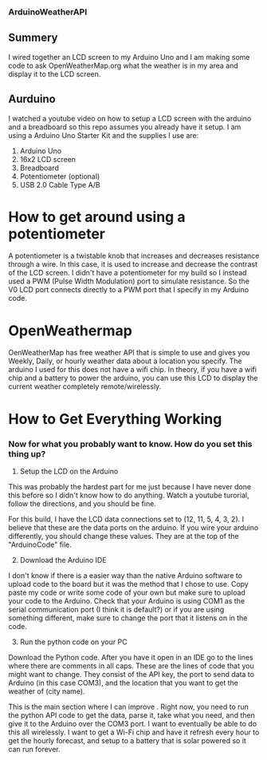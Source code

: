 ### ArduinoWeatherAPI


## Summery
I wired together an LCD screen to my Arduino Uno and I am making some code to ask OpenWeatherMap.org what the weather is in my area and display it to the LCD screen.


## Aurduino
I watched a youtube video on how to setup a LCD screen with the arduino and a breadboard so this repo assumes you already have it setup. 
I am using a Arduino Uno Starter Kit and the supplies I use are:
1. Arduino Uno
2. 16x2 LCD screen
3. Breadboard
4. Potentiometer (optional)
5. USB 2.0 Cable Type A/B

# How to get around using a potentiometer
A potentiometer is a twistable knob that increases and decreases resistance through a wire. In this case, it is used to increase and decrease the contrast of the LCD screen.
I didn't have a potentiometer for my build so I instead used a PWM (Pulse Width Modulation) port to simulate resistance. So the V0 LCD port connects directly to a PWM port that I specify in my Arduino code.

# OpenWeathermap
OenWeatherMap has free weather API that is simple to use and gives you Weekly, Daily, or hourly weather data about a location you specify. The arduino I used for this does not have a wifi chip. In theory, if you have a wifi chip and a battery to power the arduino, you can use this LCD to display the current weather completely remote/wirelessly.



# How to Get Everything Working

### Now for what you probably want to know. How do you set this thing up?

1. Setup the LCD on the Arduino

  

This was probably the hardest part for me just because I have never done this before so I didn't know how to do anything. Watch a youtube turorial, follow the directions, and you should be fine.

For this build, I have the LCD data connections set to (12, 11, 5, 4, 3, 2). I believe that these are the data ports on the arduino. If you wire your arduino differently, you should change these values. They are at the top of the "ArduinoCode" file.

2. Download the Arduino IDE

I don't know if there is a easier way than the native Arduino software to upload code to the board but it was the method that I chose to use. Copy paste my code or write some code of your own but make sure to upload your code to the Arduino.  Check that your Arduino is using COM1 as the serial communication port (I think it is default?) or if you are using something different, make sure to change the port that it listens on in the code.

3. Run the python code on your PC

Download the Python code. After you have it open in an IDE go to the lines where there are comments in all caps. These are the lines of code that you might want to change. They consist of the API key, the port to send data to Arduino (in this case COM3), and the location that you want to get the weather of (city name).

This is the main section where I can improve . Right now, you need to run the python API code to get the data, parse it, take what you need, and then give it to the Arduino over the COM3 port. I want to eventually be able to do this all wirelessly. I want to get a Wi-Fi chip and have it refresh every hour to get the hourly forecast, and setup to a battery that is solar powered so it can run forever. 

